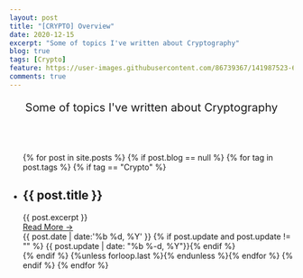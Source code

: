 ```yaml
---
layout: post
title: "[CRYPTO] Overview"
date: 2020-12-15
excerpt: "Some of topics I've written about Cryptography"
blog: true
tags: [Crypto]
feature: https://user-images.githubusercontent.com/86739367/141987523-68a87eae-f4b0-4c0e-b40d-5c5415491fe9.png
comments: true
---
```


<p align="center" style = "font-size: 20px">
    Some of topics I've written about Cryptography
</p> 
<br><br>
<ul class="overview-timeline">
    {% for post in site.posts %} 
        {% if post.blog == null %}
            {% for tag in post.tags %}
                {% if tag == "Crypto" %}
                    <li class="main-post">
                        <span></span>
                        <div>
                            <h2 class="title-of-post">{{ post.title }}</h2>
                            <div class = "line-of-post"></div>
                            <div class="des-of-post">{{ post.excerpt }}</div>
                            <a class ="read-more" href="{{ site.url }}{{ post.url }}">
                                <div> Read More  &rarr;</div>
                            </a>
                        </div>
                        <span class="number">
                            <span>{{ post.date | date:'%b %d, %Y' }}</span>
                            <span>{% if post.update and post.update != "" %} {{ post.update | date: "%b %-d, %Y"}}{% endif %}</span>
                        </span>
                    </li>
                {% endif %}
            {%unless forloop.last %}{% endunless %}{% endfor %}
        {% endif %}
    {% endfor %}
</ul>
